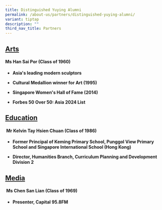 ```yaml
---
title: Distinguished Yuying Alumni
permalink: /about-us/partners/distinguished-yuying-alumni/
variant: tiptap
description: ""
third_nav_title: Partners
---
```

<h2><strong><u>Arts</u></strong></h2>
<h4><strong>Ms Han Sai Por (Class of 1960)</strong></h4>
<ul data-tight="true" class="tight">
<li>
<p><strong>Asia's leading modern sculptors</strong>
</p>
</li>
<li>
<p><strong>Cultural Medallion winner for Art (1995)</strong>
</p>
</li>
<li>
<p><strong>Singapore Women's Hall of Fame (2014)</strong>
</p>
</li>
<li>
<p><strong>Forbes 50 Over 50: Asia 2024 List</strong>&nbsp;</p>
<p></p>
</li>
</ul>
<h2><strong><u>Education</u></strong></h2>
<h4>&nbsp;<strong>Mr Kelvin Tay Hsien Chuan (Class of 1986)</strong></h4>
<ul data-tight="true" class="tight">
<li>
<p><strong>Former Principal of Keming Primary School, Punggol View Primary School and Singapore International School (Hong Kong)</strong>
</p>
</li>
<li>
<p><strong>Director, Humanities Branch, Curriculum Planning and Development Division 2</strong>
</p>
</li>
</ul>
<p></p>
<h2><strong><u>Media</u></strong></h2>
<h4>&nbsp;<strong>Ms Chen San Lian (Class of 1969)</strong></h4>
<ul data-tight="true" class="tight">
<li>
<p><strong>Presenter, Capital 95.8FM </strong>
</p>
</li>
</ul>
<p></p>